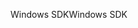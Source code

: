 <span data-ttu-id="de721-101">Windows SDK</span><span class="sxs-lookup"><span data-stu-id="de721-101">Windows SDK</span></span>